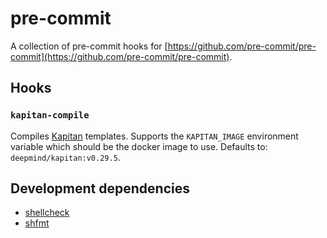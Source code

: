 # pre-commit

A collection of pre-commit hooks for [https://github.com/pre-commit/pre-commit](https://github.com/pre-commit/pre-commit).

## Hooks

### `kapitan-compile`

Compiles [Kapitan](https://kapitan.dev) templates. Supports the `KAPITAN_IMAGE`
environment variable which should be the docker image to use. Defaults to:
`deepmind/kapitan:v0.29.5`.

## Development dependencies

- [shellcheck](https://www.shellcheck.net/)
- [shfmt](https://github.com/mvdan/sh)
